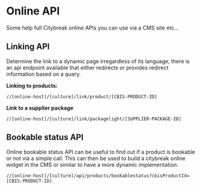 # Online API

Some help full Citybreak online APIs you can use via a CMS site etc...

## Linking API

Determine the link to a dynamic page irregardless of its language, there is an api endpoint available that either redirects or provides redirect information based on a query.

**Linking to products:**

``
//[online-host]/[culture]/link/product/[CBIS-PRODUCT-ID]
``

**Link to a supplier package**

``
//[online-host]/[culture]/link/packagelight/[SUPPLIER-PACKAGE-ID]
``

## Bookable status API

Online bookable status API  can be useful to find out if a product is bookable or not via a simple call.
This can then be used to build a citybreak online widget in the CMS or similar to have a more dynamic implementation.

``
//[online-host]/[culture]/api/products/bookablestatus?cbisProductId=[CBIS-PRODUCT-ID]
``
